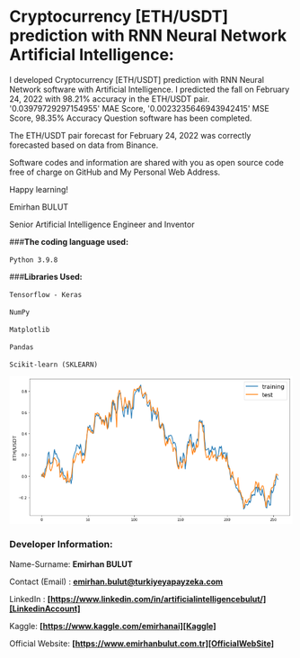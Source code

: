 # Cryptocurrency [ETH/USDT] prediction with RNN Neural Network Artificial Intelligence\:

I developed Cryptocurrency [ETH/USDT] prediction with RNN Neural Network software with Artificial Intelligence. I predicted the fall on February 24, 2022 with 98.21% accuracy in the ETH/USDT pair. '0.03979729297154955' MAE Score, '0.0023235646943942415' MSE Score, 98.35% Accuracy Question software has been completed.

The ETH/USDT pair forecast for February 24, 2022 was correctly forecasted based on data from Binance.

Software codes and information are shared with you as open source code free of charge on GitHub and My Personal Web Address.

Happy learning!

Emirhan BULUT

Senior Artificial Intelligence Engineer and Inventor


###**The coding language used:**

`Python 3.9.8`

###**Libraries Used:**

`Tensorflow - Keras`

`NumPy`

`Matplotlib`

`Pandas`

`Scikit-learn (SKLEARN)`

<img class="fit-picture"
     src="https://raw.githubusercontent.com/emirhanai/Cryptocurrency-ETH-USDT-prediction-with-RNN-Neural-Network-Artificial-Intelligence/main/ETH-USDT%20with%20RNN%20Neural%20Network%20Artificial%20Intelligence.png"
     alt="Cryptocurrency [ETH/USDT] prediction with RNN Neural Network Artificial Intelligence- Emirhan BULUT">
     
### **Developer Information:**

Name-Surname: **Emirhan BULUT**

Contact (Email) : **emirhan.bulut@turkiyeyapayzeka.com**

LinkedIn : **[https://www.linkedin.com/in/artificialintelligencebulut/][LinkedinAccount]**

[LinkedinAccount]: https://www.linkedin.com/in/artificialintelligencebulut/

Kaggle: **[https://www.kaggle.com/emirhanai][Kaggle]**

Official Website: **[https://www.emirhanbulut.com.tr][OfficialWebSite]**

[Kaggle]: https://www.kaggle.com/emirhanai

[OfficialWebSite]: https://www.emirhanbulut.com.tr
